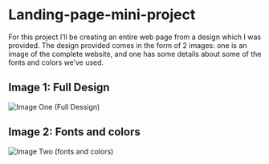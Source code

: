 # Landing-page-mini-project
For this project I’ll be creating an entire web page from a design which I was provided. The design provided comes in the form of 2 images: one is an image of the complete website, and one has some details about some of the fonts and colors we’ve used.

## Image 1: Full Design
![Image One (Full Dessign)](https://cdn.statically.io/gh/TheOdinProject/curriculum/81a5d553f4073e593d23a6ab00d50eef8620796d/foundations/html_css/project/imgs/01.png)

## Image 2: Fonts and colors
![Image Two (fonts and colors)](https://cdn.statically.io/gh/TheOdinProject/curriculum/81a5d553f4073e593d23a6ab00d50eef8620796d/foundations/html_css/project/imgs/02.png)